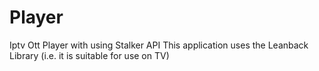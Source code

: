 # Player
Iptv Ott Player with using Stalker API
This application uses the Leanback Library (i.e. it is suitable for use on TV)
